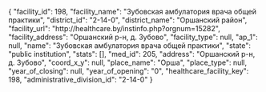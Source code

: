 {
    "facility_id": 198,
    "facility_name": "Зубовская амбулатория врача общей практики",
    "district_id": "2-14-0",
    "district_name": "Оршанский район",
    "facility_url": "http:\/\/healthcare.by\/instinfo.php?orgnum=15282",
    "facility_address": "Оршанский р-н,  д. Зубово",
    "facility_type": null,
    "ap_1": null,
    "name": "Зубовская амбулатория врача общей практики",
    "state": "public institution",
    "stats": [],
    "med_id": 205,
    "address": "Оршанский р-н,  д. Зубово",
    "coord_x_y": null,
    "place_name": "Орша",
    "place_type": null,
    "year_of_closing": null,
    "year_of_opening": "0",
    "healthcare_facility_key": 198,
    "administrative_division_id": "2-14-0"
}